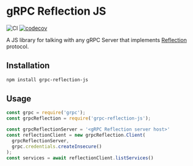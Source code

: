 # gRPC Reflection JS
![CI](https://github.com/redhoyasa/grpc-reflection-js/workflows/CI/badge.svg)
[![codecov](https://codecov.io/gh/redhoyasa/grpc-reflection-js/branch/master/graph/badge.svg)](https://codecov.io/gh/redhoyasa/grpc-reflection-js)

A JS library for talking with any gRPC Server that implements [Reflection](https://github.com/grpc/grpc/blob/master/doc/server-reflection.md) protocol.

## Installation

```sh
npm install grpc-reflection-js
```

## Usage

```js
const grpc = require('grpc');
const grpcReflection = require('grpc-reflection-js');

const grpcReflectionServer = '<gRPC Reflection server host>'
const reflectionClient = new grpcReflection.Client(
  grpcReflectionServer,
  grpc.credentials.createInsecure()
);
const services = await reflectionClient.listServices()
```
